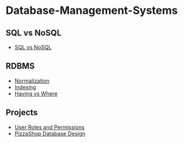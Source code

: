 # Database-Management-Systems

SQL vs NoSQL
-
- [SQL vs NoSQL](https://github.com/aa-nadim/dbms/tree/main/SQL%20vs%20NoSQL#sql-vs-nosql)

RDBMS
-
- [Normalization](https://github.com/aa-nadim/dbms/blob/main/Normalization/README.md#normalization)
- [Indexing](https://github.com/aa-nadim/dbms/blob/main/Indexing/README.md#indexing)
- [Having vs Where](https://github.com/aa-nadim/dbms/tree/main/Having%20vs%20Where#having-vs-where)

Projects
-
- [User Roles and Permissions](https://github.com/aa-nadim/dbms/blob/main/userRoleAndPermissions/README.md#user-roles-and-permissions)
- [PizzaShop Database Design](https://github.com/aa-nadim/dbms/blob/main/pizzaShop-db-design/README.md#pizza-shop-database-design)